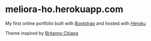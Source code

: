 # meliora-ho.herokuapp.com
My first online portfolio built with [Bootstrap](https://getbootstrap.com/) and hosted with [Heroku](https://dashboard.heroku.com/)

Theme inspired by [Britanny Chiang](https://github.com/bchiang7/v4)
